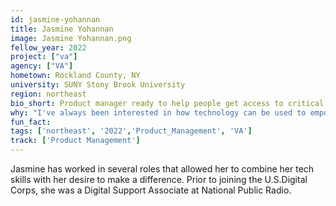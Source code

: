 ```yaml
---
id: jasmine-yohannan
title: Jasmine Yohannan
image: Jasmine Yohannan.png
fellow_year: 2022
project: ["va"]
agency: ["VA"]
hometown: Rockland County, NY
university: SUNY Stony Brook University
region: northeast
bio_short: Product manager ready to help people get access to critical information
why: "I've always been interested in how technology can be used to empower different people and communities. I truly believe that USDC will be able to improve the reach of so many different initiatives, and I've personally seen how essential digital tools are in helping people access critical information."
fun_fact: 
tags: ['northeast', '2022','Product_Management', 'VA']
track: ['Product Management']
---
```


Jasmine has worked in several roles that allowed her to combine her tech skills with her desire to make a difference. Prior to joining the U.S.Digital Corps, she was a Digital Support Associate at National Public Radio.
